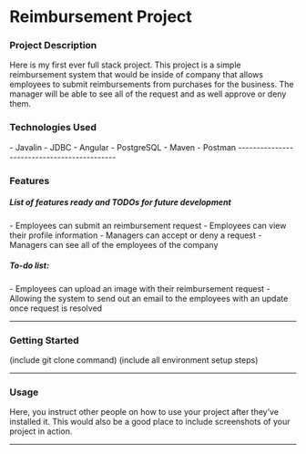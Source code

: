 <h1> Reimbursement Project </h1>

<h3>Project Description</h3>
<p> Here is my first ever full stack project. This project is a simple reimbursement system that would be inside of company that allows employees to submit reimbursements from purchases for the business. The manager will be able to see all of the request and as well approve or deny them. </p>

<h3>Technologies Used</h3>
  - Javalin 
  - JDBC
  - Angular 
  - PostgreSQL
  - Maven
  - Postman
--------------------------------------------
<h3> Features</h3>
<h5>List of features ready and TODOs for future development</h5>
  - Employees can submit an reimbursement request
  - Employees can view their profile information
  - Managers can accept or deny a request
  - Managers can see all of the employees of the company 
  
<h5> To-do list: </h5>
  - Employees can upload an image with their reimbursement request
  - Allowing the system to send out an email to the employees with an update once request is resolved

--------------------------------

<h3>Getting Started</h3>
(include git clone command) 
(include all environment setup steps)

------------
<h3>Usage</h3>
Here, you instruct other people on how to use your project after they’ve installed it.
This would also be a good place to include screenshots of your project in action.

-----------

